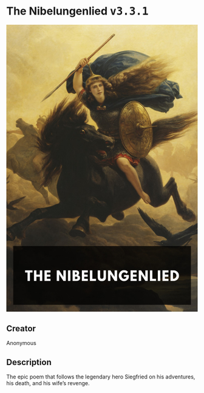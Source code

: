 
# The Nibelungenlied <kbd>v3.3.1</kbd>

<center>
  <img src="./cover-1024.jpg"/>
</center>

## Creator
Anonymous

## Description
The epic poem that follows the legendary hero Siegfried on his adventures, his death, and his wife’s revenge.
